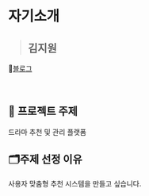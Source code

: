 <h1 algin="center">자기소개</h1>

> ## 김지원

📄[블로그](https://j0a0j.tistory.com/)

<br>

## 📌 프로젝트 주제
드라마 추천 및 관리 플랫폼

## 🗂️주제 선정 이유
사용자 맞춤형 추천 시스템을 만들고 싶습니다.